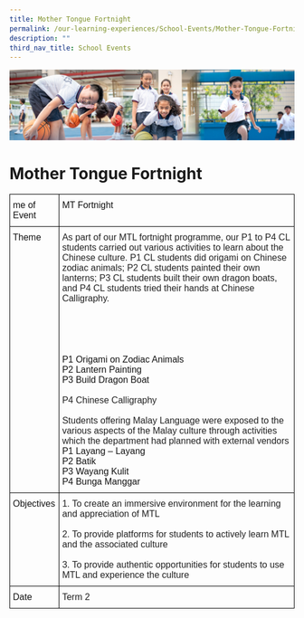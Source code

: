 ```yaml
---
title: Mother Tongue Fortnight
permalink: /our-learning-experiences/School-Events/Mother-Tongue-Fortnight/
description: ""
third_nav_title: School Events
---
```

![](/images/Our%20Learning%20Experiences.jpg)

Mother Tongue Fortnight
=======================

<style type="text/css">
.tg  {border-collapse:collapse;border-spacing:0;}
.tg td{border-color:black;border-style:solid;border-width:1px;font-family:Arial, sans-serif;font-size:14px;
  overflow:hidden;padding:10px 5px;word-break:normal;}
.tg th{border-color:black;border-style:solid;border-width:1px;font-family:Arial, sans-serif;font-size:14px;
  font-weight:normal;overflow:hidden;padding:10px 5px;word-break:normal;}
.tg .tg-b0ax{color:#222;font-size:16px;text-align:left;vertical-align:top}
.tg .tg-k7n2{color:#121212;font-size:16px;text-align:left;vertical-align:top}
</style>
<table class="tg">
<thead>
  <tr>
    <th class="tg-k7n2">me of Event</th>
    <th class="tg-k7n2">MT Fortnight</th>
  </tr>
</thead>
<tbody>
  <tr>
    <td class="tg-k7n2">Theme</td>
    <td class="tg-b0ax"><span style="color:#222">As part of our MTL fortnight programme, our P1 to P4 CL students carried out various activities to learn about the Chinese culture. P1 CL students did origami on Chinese zodiac animals; P2 CL students painted their own lanterns; P3 CL students built their own dragon boats, and P4 CL students tried their hands at Chinese Calligraphy. </span><br><br><br><br><br><br><span style="font-weight:normal;color:#121212">P1 Origami on Zodiac Animals</span><br><span style="font-weight:normal;color:#121212">P2 Lantern Painting</span><br><span style="font-weight:normal;color:#121212">P3 Build Dragon Boat</span><br><br>P4 Chinese Calligraphy<br><br>Students offering Malay Language were exposed to the various aspects of the Malay culture through activities which the department had planned with external vendors<br><span style="font-weight:normal;color:#121212">P1 Layang – Layang</span><br><span style="font-weight:normal;color:#121212">P2 Batik</span><br><span style="font-weight:normal;color:#121212">P3 Wayang Kulit</span><br><span style="font-weight:normal;color:#121212">P4 Bunga Manggar</span><br></td>
  </tr>
  <tr>
    <td class="tg-k7n2">Objectives<br></td>
    <td class="tg-b0ax"><span style="font-weight:normal;color:#222">1. To create an immersive environment for the learning and appreciation of MTL</span><br><br><span style="color:#222">2. To provide platforms for students to actively learn MTL and the associated culture</span><br><br><span style="font-weight:normal;color:#222">3. To provide authentic opportunities for students to use MTL and experience the culture</span></td>
  </tr>
  <tr>
    <td class="tg-k7n2">Date</td>
    <td class="tg-b0ax"><span style="color:#222">Term 2</span></td>
  </tr>
</tbody>
</table>